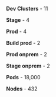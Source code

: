 **Dev Clusters** - 11

**Stage** - 4

**Prod** - 4 

**Build prod** - 2

 **Prod onprem** - 2
 
 **Stage onprem** - 2

**Pods** - 18,000 

**Nodes** - 432
